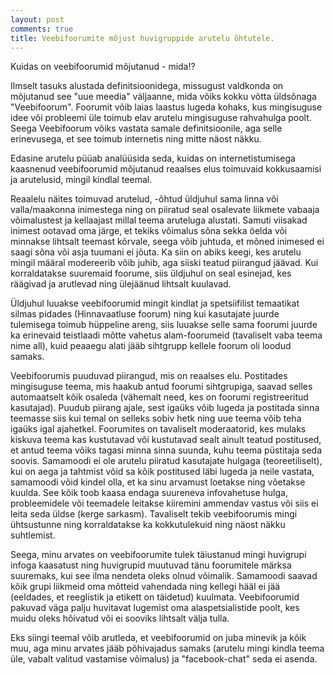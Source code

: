 ```yaml
---
layout: post
comments: true
title: Veebifoorumite mõjust huvigruppide arutelu õhtutele.
---
```


Kuidas on veebifoorumid mõjutanud - mida!?

Ilmselt tasuks alustada definitsioonidega, missugust valdkonda on mõjutanud see "uue meedia" väljaanne, mida võiks kokku võtta üldsõnaga "Veebifoorum". Foorumit võib laias laastus lugeda kohaks, kus mingisuguse idee või probleemi üle toimub elav arutelu mingisuguse rahvahulga poolt. Seega Veebifoorum võiks vastata samale definitsioonile, aga selle erinevusega, et see toimub internetis ning mitte näost näkku.

Edasine arutelu püüab analüüsida seda, kuidas on internetistumisega kaasnenud veebifoorumid mõjutanud reaalses elus toimuvaid kokkusaamisi ja arutelusid, mingil kindlal teemal.

Reaalelu näites toimuvad arutelud, -õhtud üldjuhul sama linna või valla/maakonna inimestega ning on piiratud seal osalevate liikmete vabaaja võimalustest ja kellaajast millal teema aruteluga alustati. Samuti viisakad inimest ootavad oma järge, et tekiks võimalus sõna sekka öelda või minnakse lihtsalt teemast kõrvale, seega võib juhtuda, et mõned inimesed ei saagi sõna või asja tuumani ei jõuta. Ka siin on abiks keegi, kes arutelu mingil määral modereerib võib juhib, aga siiski teatud piirangud jäävad. Kui korraldatakse suuremaid foorume, siis üldjuhul on seal esinejad, kes räägivad ja arutlevad ning ülejäänud lihtsalt kuulavad.

Üldjuhul luuakse veebifoorumid mingit kindlat ja spetsiifilist temaatikat silmas pidades (Hinnavaatluse foorum) ning kui kasutajate juurde tulemisega toimub hüppeline areng, siis luuakse selle sama foorumi juurde ka erinevaid teistlaadi mõtte vahetus alam-foorumeid (tavaliselt vaba teema nime all), kuid peaaegu alati jääb sihtgrupp kellele foorum oli loodud samaks.

Veebifoorumis puuduvad piirangud, mis on reaalses elu. Postitades mingisuguse teema, mis haakub antud foorumi sihtgrupiga, saavad selles automaatselt kõik osaleda (vähemalt need, kes on foorumi registreeritud kasutajad). Puudub piirang ajale, sest igaüks võib lugeda ja postitada sinna teemasse siis kui temal on selleks sobiv hetk ning uue teema võib teha igaüks igal ajahetkel. Foorumites on tavaliselt moderaatorid, kes mulaks kiskuva teema kas kustutavad või kustutavad sealt ainult teatud postitused, et antud teema võiks tagasi minna sinna suunda, kuhu teema püstitaja seda soovis. Samamoodi ei ole arutelu piiratud kasutajate hulgaga (teoreetiliselt), kui on aega ja tahtmist võid sa kõik postitused läbi lugeda ja neile vastata, samamoodi võid kindel olla, et ka sinu arvamust loetakse ning võetakse kuulda. See kõik toob kaasa endaga suureneva infovahetuse hulga, probleemidele või teemadele leitakse kiiremini ammendav vastus või siis ei leita seda üldse (kerge sarkasm). Tavaliselt tekib veebifoorumis mingi ühtsustunne ning korraldatakse ka kokkutulekuid ning näost näkku suhtlemist.

Seega, minu arvates on veebifoorumite tulek täiustanud mingi huvigrupi infoga kaasatust ning huvigrupid muutuvad tänu foorumitele märksa suuremaks, kui see ilma nendeta oleks olnud võimalik. Samamoodi saavad kõik grupi liikmeid oma mõtteid vahendada ning kellegi hääl ei jää (eeldades, et reeglistik ja etikett on täidetud) kuulmata.
Veebifoorumid pakuvad väga palju huvitavat lugemist oma alaspetsialistide poolt, kes muidu oleks hõivatud või ei sooviks lihtsalt välja tulla.

Eks siingi teemal võib arutleda, et veebifoorumid on juba minevik ja kõik muu, aga minu arvates jääb põhivajadus samaks (arutelu mingi kindla teema üle, vabalt valitud vastamise võimalus) ja "facebook-chat" seda ei asenda.
